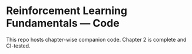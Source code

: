 # Reinforcement Learning Fundamentals — Code
This repo hosts chapter-wise companion code. Chapter 2 is complete and CI-tested.
